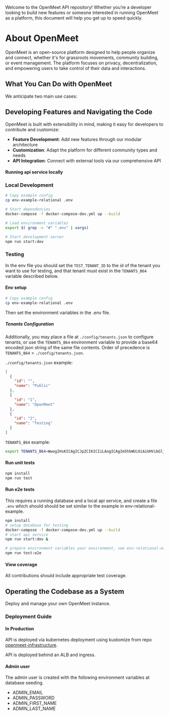 Welcome to the OpenMeet API repository! Whether you’re a developer looking to build new features or someone interested in running OpenMeet as a platform, this document will help you get up to speed quickly.

# About OpenMeet

OpenMeet is an open-source platform designed to help people organize and connect, whether it's for grassroots movements, community building, or event management. The platform 
focuses on privacy, decentralization, and empowering users to take control of their data and interactions.

## What You Can Do with OpenMeet

We anticipate two main use cases:
## Developing Features and Navigating the Code

OpenMeet is built with extensibility in mind, making it easy for developers to contribute and customize:

- **Feature Development**: Add new features through our modular architecture
- **Customization**: Adapt the platform for different community types and needs
- **API Integration**: Connect with external tools via our comprehensive API

#### Running api service locally

### Local Development

```bash
# Copy example config
cp env-example-relational .env

# Start dependencies
docker-compose -f docker-compose-dev.yml up --build

# Load environment variables
export $( grep -v "#" ".env" | xargs)

# Start development server
npm run start:dev
```

### Testing

In the env file you should set the `TEST_TENANT_ID` to the id of the tenant you want to use for testing, and that tenant must exist in the `TENANTS_B64` variable described below.

#### Env setup

```bash
# Copy example config
cp env-example-relational .env
```

Then set the environment variables in the .env file.

##### Tenants Configuration

Additionally, you may place a file  at `./config/tenants.json` to configure tenants, or use the `TENANTS_B64` environment variable to provide a base64 encoded json string of the same file contents.  Order of precedence is `TENANTS_B64` > `./config/tenants.json`.

`./config/tenants.json` example:
```json
[
  {
    "id": "",
    "name": "Public"
  },
  {
    "id": "1",
    "name": "OpenMeet"
  },
  {
    "id": "2",
    "name": "Testing"
  }
]
```

`TENANTS_B64` example:
```bash
export TENANTS_B64=WwogIHsKICAgICJpZCI6ICIiLAogICAgIm5hbWUiOiAiUHVibGljIgogIH0sCiAgewogICAgImlkIjogIjEiLAogICAgIm5hbWUiOiAiT3Blbk1lZXQiCiAgfSwKICB7CiAgICAiaWQiOiAidGVzdGluZyIsCiAgICAibmFtZSI6ICJUZXN0aW5nIgogIH0KXQ==
```

#### Run unit tests

``` bash
npm install
npm run test
```

#### Run e2e tests

This requires a running database and a local api service, and create a file `.env` which should should be set similar to the example in env-relational-example.

``` bash
npm install
# setup database for testing
docker-compose -f docker-compose-dev.yml up --build
# start api service
npm run start:dev &

# prepare environment variables your environment, see env-relational-example
npm run test:e2e
```

#### View coverage

All contributions should include appropriate test coverage.

## Operating the Codebase as a System

Deploy and manage your own OpenMeet instance.

### Deployment Guide

#### In Production

API is deployed via kubernetes deployment using kustomize from repo [openmeet-infrastructure](https://github.com/OpenMeet-Team/openmeet-infrastructure/tree/main/k8s/api).

API is deployed behind an ALB and ingress.

#### Admin user

The admin user is created with the following environment variables at database seeding.

- ADMIN_EMAIL
- ADMIN_PASSWORD
- ADMIN_FIRST_NAME
- ADMIN_LAST_NAME

